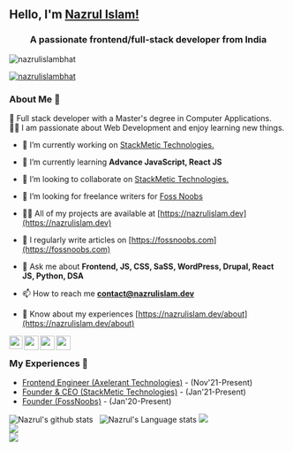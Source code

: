 ## Hello, I'm [Nazrul Islam!](https://nazrulislam.dev/)
<h3 align="center">A passionate frontend/full-stack developer from India</h3>

<p align="left"> <img src="https://komarev.com/ghpvc/?username=nazrulislambhat&label=Profile%20views&color=ea3e3e&style=flat" alt="nazrulislambhat" /> </p>

<p align="left"> <a href="https://twitter.com/nazrulislambhat" target="blank"><img src="https://img.shields.io/twitter/follow/nazrulislambhat?logo=twitter&style=for-the-badge" alt="nazrulislambhat" /></a> </p>

### About Me 🚀

🌱 Full stack developer with a Master's degree in Computer Applications.</br>
👨‍💻 I am passionate about Web Development and enjoy learning new things. </br>

- 🔭 I’m currently working on [StackMetic Technologies.](https://stackmetic.com)

- 🌱 I’m currently learning **Advance JavaScript, React JS**

- 👯 I’m looking to collaborate on [StackMetic Technologies.](https://stackmetic.com)

- 🤝 I’m looking for freelance writers for [Foss Noobs](https://fossnoobs.com)

- 👨‍💻 All of my projects are available at [https://nazrulislam.dev](https://nazrulislam.dev)

- 📝 I regularly write articles on [https://fossnoobs.com](https://fossnoobs.com)

- 💬 Ask me about **Frontend, JS, CSS, SaSS, WordPress, Drupal, React JS, Python, DSA**

- 📫 How to reach me **contact@nazrulislam.dev**

- 📄 Know about my experiences [https://nazrulislam.dev/about](https://nazrulislam.dev/about)

<a href="https://www.linkedin.com/in/nazrulislambhat/">
  <img align="left" width="24px" src="https://cdn.jsdelivr.net/npm/simple-icons@v3/icons/linkedin.svg"  />
</a>
<a href="https://twitter.com/nazrulislambhat">
  <img align="left" width="26px" src="https://cdn.jsdelivr.net/npm/simple-icons@v3/icons/twitter.svg" />
</a>
<a href="mailto:nazrulislambhat@gmail.com">
  <img align="left" width="26px" src="https://cdn.jsdelivr.net/npm/simple-icons@v3/icons/gmail.svg" />
</a>
<a href="https://www.youtube.com/@nazrulislambhat">
  <img align="left" width="26px" src="https://cdn.jsdelivr.net/npm/simple-icons@v3/icons/youtube.svg" />
</a>

<br />

### My Experiences 🙌

- [Frontend Engineer (Axelerant Technologies)](https://www.axelerant.com/) - (Nov'21-Present)
- [Founder & CEO (StackMetic Technologies)](https://stackmetic.com/) - (Jan'21-Present)
- [Founder (FossNoobs)](https://www.fossnoobs.com/) - (Jan'20-Present)

![Nazrul's github stats](https://github-readme-stats.vercel.app/api?username=nazrulislambhat&show_icons=true&hide_border=true)&nbsp;&nbsp;
![Nazrul's Language stats](https://github-readme-stats-eight-theta.vercel.app/api/top-langs/?username=nazrulislambhat&layout=compact&langs_count=8&hide_border=true)
![](https://github-readme-stats.vercel.app/api?username=nazrulislambhat&theme=onedark&hide_border=false&include_all_commits=true&count_private=true)<br/>
![](https://github-readme-streak-stats.herokuapp.com/?user=nazrulislambhat&theme=onedark&hide_border=false)<br/>
![](https://github-readme-stats.vercel.app/api/top-langs/?username=nazrulislambhat&theme=onedark&hide_border=false&include_all_commits=true&count_private=true&layout=compact)
<br />
